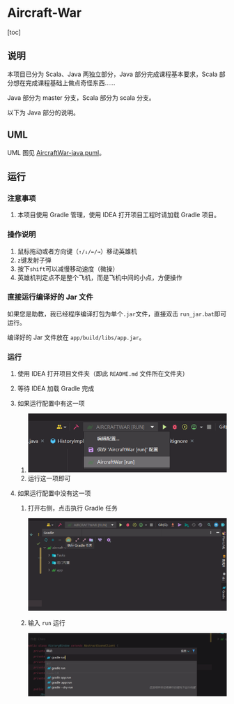 # Aircraft-War

[toc]

## 说明

本项目已分为 Scala、Java 两独立部分，Java 部分完成课程基本要求，Scala 部分想在完成课程基础上做点奇怪东西……

Java 部分为 master 分支，Scala 部分为 scala 分支。

以下为 Java 部分的说明。

## UML

UML 图见 [AircraftWar-java.puml](uml/AircraftWar-java.puml)。

## 运行

### 注意事项

1. 本项目使用 Gradle 管理，使用 IDEA 打开项目工程时请加载 Gradle 项目。


### 操作说明

1. 鼠标拖动或者方向键（`↑/↓/←/→`）移动英雄机
2. `z`键发射子弹
3. 按下`shift`可以减慢移动速度（微操）
4. 英雄机判定点不是整个飞机，而是飞机中间的小点，方便操作

### 直接运行编译好的 Jar 文件

如果您是助教，我已经程序编译打包为单个`.jar`文件，直接双击 `run_jar.bat`即可运行。

编译好的 Jar 文件放在 `app/build/libs/app.jar`。

### 运行

1. 使用 IDEA 打开项目文件夹（即此 `README.md` 文件所在文件夹）

2. 等待 IDEA 加载 Gradle 完成

3. 如果运行配置中有这一项

   1. ![image-20220430230604183](README.assets/image-20220430230604183.png)
   2. 运行这一项即可

4. 如果运行配置中没有这一项

   1. 打开右侧，点击执行 Gradle 任务

      ![image-20220430230639364](README.assets/image-20220430230639364.png)

   2. 输入 `run` 运行

      ![image-20220430230755353](README.assets/image-20220430230755353.png)

